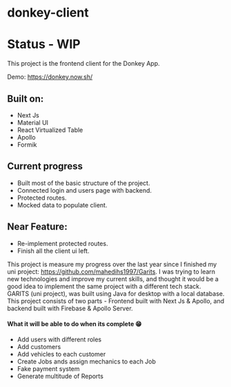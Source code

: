 # donkey-client

# Status - WIP

This project is the frontend client for the Donkey App.

Demo: https://donkey.now.sh/

## Built on: 
- Next Js
- Material UI
- React Virtualized Table
- Apollo
- Formik

## Current progress
- Built most of the basic structure of the project.
- Connected login and users page with backend.
- Protected routes.
- Mocked data to populate client.

## Near Feature: 
- Re-implement protected routes.
- Finish all the client ui left.

This project is measure my progress over the last year since I finished my uni project: https://github.com/mahedihs1997/Garits. I was trying to learn new technologies and improve my current skills, and thought it would be a good idea to implement the same project with a different tech stack. GARITS (uni project), was built using Java for desktop with a local database. This project consists of two parts - Frontend built with Next Js & Apollo, and backend built with Firebase & Apollo Server. 

#### What it will be able to do when its complete 😁
- Add users with different roles
- Add customers
- Add vehicles to each customer
- Create Jobs ands assign mechanics to each Job
- Fake payment system
- Generate multitude of Reports